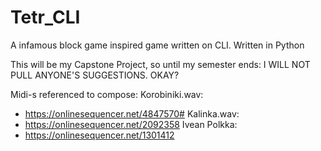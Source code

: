 # Tetr_CLI
A infamous block game inspired game written on CLI. Written in Python


This will be my Capstone Project, so until my semester ends: I WILL NOT PULL ANYONE'S SUGGESTIONS. OKAY?



Midi-s referenced to compose:
Korobiniki.wav:
- https://onlinesequencer.net/4847570#
Kalinka.wav:
- https://onlinesequencer.net/2092358
Ivean Polkka:
- https://onlinesequencer.net/1301412

